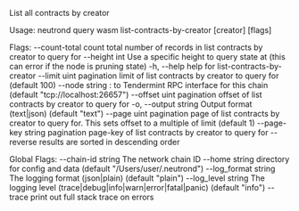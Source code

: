 List all contracts by creator

Usage:
  neutrond query wasm list-contracts-by-creator [creator] [flags]

Flags:
      --count-total       count total number of records in list contracts by creator to query for
      --height int        Use a specific height to query state at (this can error if the node is pruning state)
  -h, --help              help for list-contracts-by-creator
      --limit uint        pagination limit of list contracts by creator to query for (default 100)
      --node string       <host>:<port> to Tendermint RPC interface for this chain (default "tcp://localhost:26657")
      --offset uint       pagination offset of list contracts by creator to query for
  -o, --output string     Output format (text|json) (default "text")
      --page uint         pagination page of list contracts by creator to query for. This sets offset to a multiple of limit (default 1)
      --page-key string   pagination page-key of list contracts by creator to query for
      --reverse           results are sorted in descending order

Global Flags:
      --chain-id string     The network chain ID
      --home string         directory for config and data (default "/Users/user/.neutrond")
      --log_format string   The logging format (json|plain) (default "plain")
      --log_level string    The logging level (trace|debug|info|warn|error|fatal|panic) (default "info")
      --trace               print out full stack trace on errors
